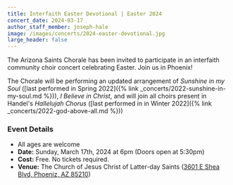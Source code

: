 ```yaml
---
title: Interfaith Easter Devotional | Easter 2024
concert_date: 2024-03-17
author_staff_member: joseph-hale
image: /images/concerts/2024-easter-devotional.jpg
large_header: false
---
```


The Arizona Saints Chorale has been invited to participate in an interfaith
community choir concert celebrating Easter. Join us in Phoenix!

The Chorale will be performing an updated arrangement of *Sunshine in my Soul*
([last performed in Spring 2022]({% link _concerts/2022-sunshine-in-my-soul.md %})), *I
Believe in Christ*, and will join all choirs present in Handel's *Hallelujah
Chorus* ([last performed in in Winter 2022]({% link _concerts/2022-god-above-all.md %}))

### Event Details
 - All ages are welcome
 - **Date:** Sunday, March 17th, 2024 at 6pm (Doors open at 5:30pm)
 - **Cost:** Free. No tickets required.
 - **Venue:** The Church of Jesus Christ of Latter-day Saints ([3601 E Shea Blvd, Phoeniz, AZ 85210](https://maps.app.goo.gl/Nh9cNia7uHgZs6pL7))